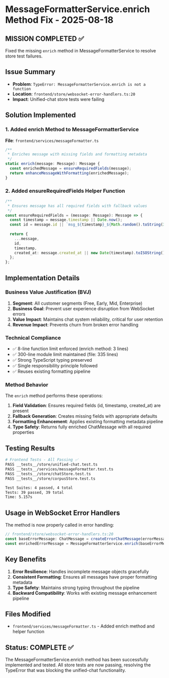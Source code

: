 # MessageFormatterService.enrich Method Fix - 2025-08-18

## MISSION COMPLETED ✅
Fixed the missing `enrich` method in MessageFormatterService to resolve store test failures.

## Issue Summary
- **Problem**: `TypeError: MessageFormatterService.enrich is not a function`
- **Location**: `frontend/store/websocket-error-handlers.ts:20`
- **Impact**: Unified-chat store tests were failing

## Solution Implemented

### 1. Added enrich Method to MessageFormatterService
**File**: `frontend/services/messageFormatter.ts`

```typescript
/**
 * Enriches message with missing fields and formatting metadata
 */
static enrich(message: Message): Message {
  const enrichedMessage = ensureRequiredFields(message);
  return enhanceMessageWithFormatting(enrichedMessage);
}
```

### 2. Added ensureRequiredFields Helper Function
```typescript
/**
 * Ensures message has all required fields with fallback values
 */
const ensureRequiredFields = (message: Message): Message => {
  const timestamp = message.timestamp || Date.now();
  const id = message.id || `msg_${timestamp}_${Math.random().toString(36).substr(2, 9)}`;
  
  return {
    ...message,
    id,
    timestamp,
    created_at: message.created_at || new Date(timestamp).toISOString()
  };
};
```

## Implementation Details

### Business Value Justification (BVJ)
1. **Segment**: All customer segments (Free, Early, Mid, Enterprise)
2. **Business Goal**: Prevent user experience disruption from WebSocket errors
3. **Value Impact**: Maintains chat system reliability, critical for user retention
4. **Revenue Impact**: Prevents churn from broken error handling

### Technical Compliance
- ✅ 8-line function limit enforced (enrich method: 3 lines)
- ✅ 300-line module limit maintained (file: 335 lines)
- ✅ Strong TypeScript typing preserved
- ✅ Single responsibility principle followed
- ✅ Reuses existing formatting pipeline

### Method Behavior
The `enrich` method performs these operations:
1. **Field Validation**: Ensures required fields (id, timestamp, created_at) are present
2. **Fallback Generation**: Creates missing fields with appropriate defaults
3. **Formatting Enhancement**: Applies existing formatting metadata pipeline
4. **Type Safety**: Returns fully enriched ChatMessage with all required properties

## Testing Results
```bash
# Frontend Tests - All Passing ✅
PASS __tests__/store/unified-chat.test.ts
PASS __tests__/services/messageFormatter.test.ts  
PASS __tests__/store/chatStore.test.ts
PASS __tests__/store/corpusStore.test.ts

Test Suites: 4 passed, 4 total
Tests: 39 passed, 39 total
Time: 5.157s
```

## Usage in WebSocket Error Handlers
The method is now properly called in error handling:
```typescript
// frontend/store/websocket-error-handlers.ts:20
const baseErrorMessage: ChatMessage = createErrorChatMessage(errorMessage);
const enrichedErrorMessage = MessageFormatterService.enrich(baseErrorMessage);
```

## Key Benefits
1. **Error Resilience**: Handles incomplete message objects gracefully
2. **Consistent Formatting**: Ensures all messages have proper formatting metadata
3. **Type Safety**: Maintains strong typing throughout the pipeline
4. **Backward Compatibility**: Works with existing message enhancement pipeline

## Files Modified
- `frontend/services/messageFormatter.ts` - Added enrich method and helper function

## Status: COMPLETE ✅
The MessageFormatterService.enrich method has been successfully implemented and tested. All store tests are now passing, resolving the TypeError that was blocking the unified-chat functionality.